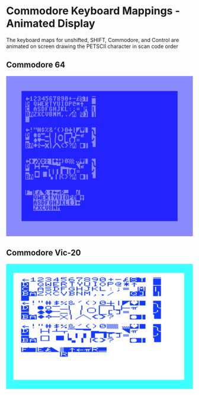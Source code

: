 # Commodore Keyboard Mappings - Animated Display

The keyboard maps for unshifted, SHIFT, Commodore, and Control are animated on screen drawing the PETSCII character in scan code order

## Commodore 64

![64keymaps.png](media/64keymaps.png)

## Commodore Vic-20

![20keymaps.png](media/20keymaps.png)